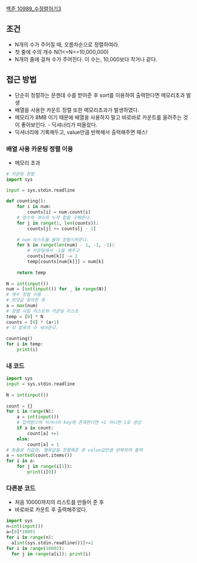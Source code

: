 [백준 10989_수정렬하기3](https://www.acmicpc.net/problem/10989)

## 조건
- N개의 수가 주어질 때, 오름차순으로 정렬하여라.
- 첫 줄에 수의 개수 N(1<=N<=10,000,000)
- N개의 줄에 걸쳐 수가 주어진다. 이 수는, 10,000보다 작거나 같다.



## 접근 방법
- 단순히 정렬하는 문젠데 수를 받아준 후 sort를 이용하여 출력한다면 메모리초과 발생
- 배열을 사용한 카운트 정렬 또한 메모리초과가 발생하였다.
- 메모리가 8MB 이기 때문에 배열을 사용하지 말고 바로바로 카운트를 올려주는 것이 좋아보인다. - 딕셔너리가 떠올랐다.
- 딕셔너리에 기록해두고, value만큼 반복해서 출력해주면 패스!



### 배열 사용 카운팅 정렬 이용
- 메모리 초과

```python
# 카운팅 정렬
import sys  

input = sys.stdin.readline  
  
def counting():  
    for i in num:  
        counts[i] = num.count(i)  
    # 정수의 개수의 누적 합을 구해준다.  
    for j in range(1, len(counts)):  
        counts[j] += counts[j - 1]  
  
    # num 리스트를 돌며 정렬시켜준다.  
    for k in range(len(num) - 1, -1, -1):  
        # 카운팅에서 -1을 해주고  
        counts[num[k]] -= 1  
        temp[counts[num[k]]] = num[k]  
  
    return temp  
  
N = int(input())  
num = [int(input()) for _ in range(N)]  
# 계수 정렬 이용  
# 최댓값 찾아준 후  
a = max(num)  
# 정렬 시킬 리스트와 카운팅 리스트  
temp = [0] * N  
counts = [0] * (a+1)  
# 각 항목의 수 세어준다.  
  
counting()  
for i in temp:  
    print(i)
```


### 내 코드
```python
import sys  
input = sys.stdin.readline  
  
N = int(input())  
  
count = {}  
for i in range(N):  
    a = int(input())  
    # 입력받으며 딕셔너리 key에 존재한다면 +1 아니면 1로 생성
    if a in count:  
        count[a] +=1  
    else:  
        count[a] = 1  
# 튜플로 키값과, 밸류값을 정렬해준 후 value값만큼 반복하며 출력
a = sorted(count.items())  
for i in a:  
    for j in range(i[1]):  
        print(i[0])
```



### 다른분 코드
- 처음 10000까지의 리스트를 만들어 준 후 
- 바로바로 카운트 후 출력해주었다.

```python
import sys
n=int(input())
a=[0]*10001
for i in range(n):
  a[int(sys.stdin.readline())]+=1
for i in range(10001):
  for j in range(a[i]): print(i)
```